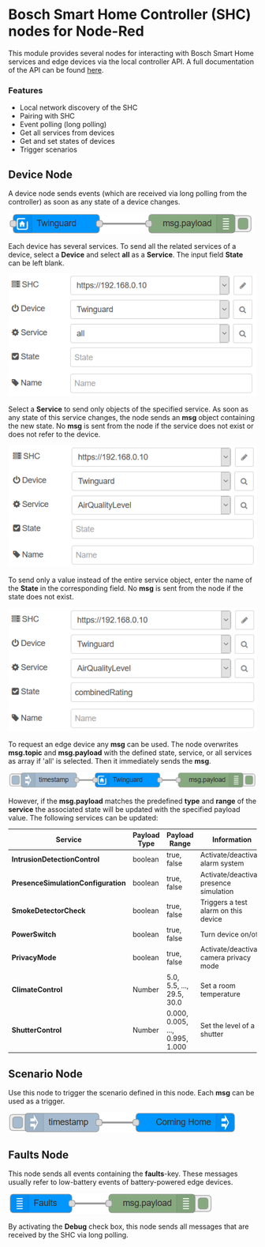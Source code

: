 # Bosch Smart Home Controller (SHC) nodes for Node-Red

This module provides several nodes for interacting with Bosch Smart Home services and edge devices via the local controller API. A full documentation of the API can be found [here](https://apidocs.bosch-smarthome.com/local/).


### Features

- Local network discovery of the SHC
- Pairing with SHC
- Event polling (long polling)
- Get all services from devices
- Get and set states of devices
- Trigger scenarios


## Device Node

A device node sends events (which are received via long polling from the controller) as soon as any state of a device changes. 

![Device node](docs/device_node.png)

Each device has several services. To send all the related services of a device, select a **Device** and select **all** as a **Service**. The input field **State** can be left blank.

![All services](docs/device_conf_all.png)

Select a **Service** to send only objects of the specified service. As soon as any state of this service changes, the node sends an **msg** object containing the new state. No **msg** is sent from the node if the service does not exist or does not refer to the device. 

![Specific service](docs/device_conf_service.png)

To send only a value instead of the entire service object, enter the name of the **State** in the corresponding field. No **msg** is sent from the node if the state does not exist.

![State of a service](docs/device_conf_state.png)

To request an edge device any **msg** can be used. The node overwrites **msg.topic** and **msg.payload** with the defined state, service, or all services as array if 'all' is selected. Then it immediately sends the **msg**.

![Request a device](docs/device_node_request.png)

However, if the **msg.payload** matches the predefined **type** and **range** of the **service** the associated state will be updated with the specified payload value. The following services can be updated:

| Service                             | Payload Type | Payload Range | Information |
|-------------------------------------|--------------|---------------|-------------|
| **IntrusionDetectionControl**       | boolean      | true, false    | Activate/deactivate alarm system |
| **PresenceSimulationConfiguration** | boolean      | true, false    | Activate/deactivate presence simulation |
| **SmokeDetectorCheck**              | boolean      | true, false    | Triggers a test alarm on this device |
| **PowerSwitch**                     | boolean      | true, false    | Turn device on/off |
| **PrivacyMode**                     | boolean      | true, false    | Activate/deactivate camera privacy mode |
| **ClimateControl**                  | Number       | 5.0, 5.5, ..., 29.5, 30.0       | Set a room temperature |
| **ShutterControl**                  | Number       | 0.000, 0.005, ..., 0.995, 1.000 | Set the level of a shutter |


## Scenario Node

Use this node to trigger the scenario defined in this node. Each **msg** can be used as a trigger.

![Scenario node](docs/scenario_node.png)


## Faults Node

This node sends all events containing the **faults**-key. These messages usually refer to low-battery events of battery-powered edge devices.

![Faults node](docs/faults_node.png)

By activating the **Debug** check box, this node sends all messages that are received by the SHC via long polling. 
